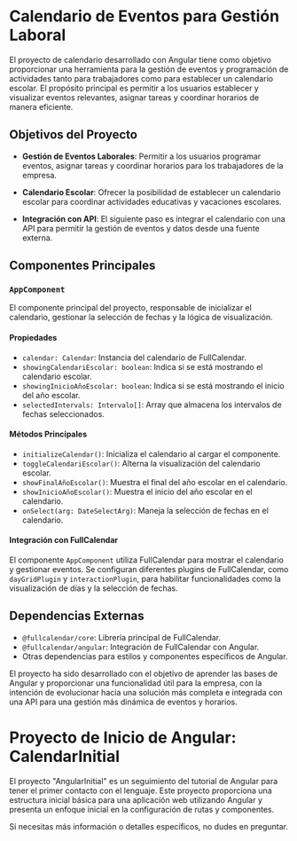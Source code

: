 # Calendario de Eventos para Gestión Laboral

El proyecto de calendario desarrollado con Angular tiene como objetivo proporcionar una herramienta para la gestión de eventos y programación de actividades tanto para trabajadores como para establecer un calendario escolar. El propósito principal es permitir a los usuarios establecer y visualizar eventos relevantes, asignar tareas y coordinar horarios de manera eficiente.

## Objetivos del Proyecto

- **Gestión de Eventos Laborales**: Permitir a los usuarios programar eventos, asignar tareas y coordinar horarios para los trabajadores de la empresa.

- **Calendario Escolar**: Ofrecer la posibilidad de establecer un calendario escolar para coordinar actividades educativas y vacaciones escolares.

- **Integración con API**: El siguiente paso es integrar el calendario con una API para permitir la gestión de eventos y datos desde una fuente externa.

## Componentes Principales

### `AppComponent`

El componente principal del proyecto, responsable de inicializar el calendario, gestionar la selección de fechas y la lógica de visualización.

#### Propiedades

- `calendar: Calendar`: Instancia del calendario de FullCalendar.
- `showingCalendariEscolar: boolean`: Indica si se está mostrando el calendario escolar.
- `showingInicioAñoEscolar: boolean`: Indica si se está mostrando el inicio del año escolar.
- `selectedIntervals: Intervalo[]`: Array que almacena los intervalos de fechas seleccionados.

#### Métodos Principales

- `initializeCalendar()`: Inicializa el calendario al cargar el componente.
- `toggleCalendariEscolar()`: Alterna la visualización del calendario escolar.
- `showFinalAñoEscolar()`: Muestra el final del año escolar en el calendario.
- `showInicioAñoEscolar()`: Muestra el inicio del año escolar en el calendario.
- `onSelect(arg: DateSelectArg)`: Maneja la selección de fechas en el calendario.

#### Integración con FullCalendar

El componente `AppComponent` utiliza FullCalendar para mostrar el calendario y gestionar eventos. Se configuran diferentes plugins de FullCalendar, como `dayGridPlugin` y `interactionPlugin`, para habilitar funcionalidades como la visualización de días y la selección de fechas.

## Dependencias Externas

- `@fullcalendar/core`: Librería principal de FullCalendar.
- `@fullcalendar/angular`: Integración de FullCalendar con Angular.
- Otras dependencias para estilos y componentes específicos de Angular.

El proyecto ha sido desarrollado con el objetivo de aprender las bases de Angular y proporcionar una funcionalidad útil para la empresa, con la intención de evolucionar hacia una solución más completa e integrada con una API para una gestión más dinámica de eventos y horarios.

# Proyecto de Inicio de Angular: CalendarInitial
El proyecto "AngularInitial" es un seguimiento del tutorial de Angular para tener el primer contacto con el lenguaje. Este proyecto proporciona una estructura inicial básica para una aplicación web utilizando Angular y presenta un enfoque inicial en la configuración de rutas y componentes.

Si necesitas más información o detalles específicos, no dudes en preguntar.
